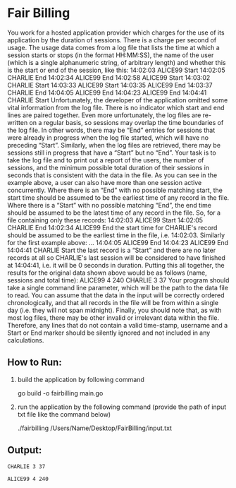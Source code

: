 # Fair Billing

You work for a hosted application provider which charges for the use of its application by the duration of sessions. There is a charge per second of usage. The usage data comes from a log file that lists the time at which a session starts or stops (in the format HH:MM:SS), the name of the user (which is a single alphanumeric string, of arbitrary length) and whether this is the start or end of the session, like this: 
14:02:03 ALICE99 Start 
14:02:05 CHARLIE End 
14:02:34 ALICE99 End 
14:02:58 ALICE99 Start 
14:03:02 CHARLIE Start 
14:03:33 ALICE99 Start 
14:03:35 ALICE99 End 
14:03:37 CHARLIE End 
14:04:05 ALICE99 End 
14:04:23 ALICE99 End 
14:04:41 CHARLIE Start 
Unfortunately, the developer of the application omitted some vital information from the log file. There is no indicator which start and end lines are paired together. Even more unfortunately, the log files are re-written on a regular basis, so sessions may overlap the time boundaries of the log file. In other words, there may be “End” entries for sessions that were already in progress when the log file started, which will have no preceding “Start”. Similarly, when the log files are retrieved, there may be sessions still in progress that have a “Start” but no “End”. 
Your task is to take the log file and to print out a report of the users, the number of sessions, and the minimum possible total duration of their sessions in seconds that is consistent with the data in the file. As you can see in the example above, a user can also have more than one session active concurrently. Where there is an “End” with no possible matching start, the start time should be assumed to be the earliest time of any record in the file. Where there is a “Start” with no possible matching “End”, the end time should be assumed to be the latest time of any record in the file. So, for a file containing only these records: 
14:02:03 ALICE99 Start 
14:02:05 CHARLIE End 
14:02:34 ALICE99 End 
the start time for CHARLIE's record should be assumed to be the earliest time in the file, i.e. 14:02:03. Similarly for the first example above: 
... 
14:04:05 ALICE99 End 
14:04:23 ALICE99 End 
14:04:41 CHARLIE Start 
the last record is a “Start” and there are no later records at all so CHARLIE's last session will be considered to have finished at 14:04:41, i.e. it will be 0 seconds in duration. 
Putting this all together, the results for the original data shown above would be as follows (name, sessions and total time): 
ALICE99 4 240 
CHARLIE 3 37 
Your program should take a single command line parameter, which will be the path to the data file to read. You can assume that the data in the input will be correctly ordered chronologically, and that all records in the file will be from within a single day (i.e. they will not span midnight). 
Finally, you should note that, as with most log files, there may be other invalid or irrelevant data within the file. Therefore, any lines that do not contain a valid time-stamp, username and a Start or End marker should be silently ignored and not included in any calculations.


How to Run:
-----------------

1. build the application by following command

	go build -o fairbilling main.go

2. run the application by the following command (provide the path of input txt file like the command below)

	./fairbilling /Users/Name/Desktop/FairBilling/input.txt



Output:
-----------------
    CHARLIE 3 37

	ALICE99 4 240 
